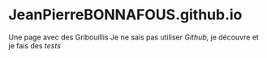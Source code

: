 # JeanPierreBONNAFOUS.github.io
Une page avec des Gribouillis
Je ne sais pas utiliser _Github_, je découvre et je fais des *tests*
